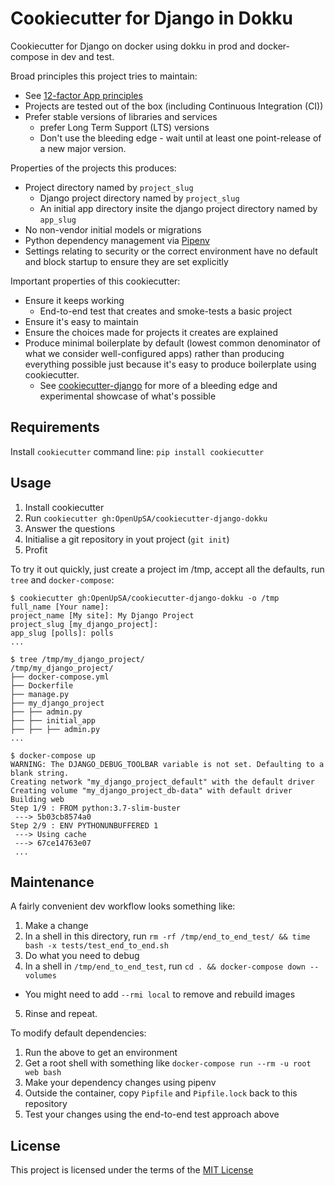Cookiecutter for Django in Dokku
================================

Cookiecutter for Django on docker using dokku in prod and docker-compose in dev and test.

Broad principles this project tries to maintain:

- See [12-factor App principles](https://12factor.net/)
- Projects are tested out of the box (including Continuous Integration (CI))
- Prefer stable versions of libraries and services
  - prefer Long Term Support (LTS) versions
  - Don't use the bleeding edge - wait until at least one point-release of a new major version.

Properties of the projects this produces:

- Project directory named by `project_slug`
  - Django project directory named by `project_slug`
  - An initial app directory insite the django project directory named by `app_slug`
- No non-vendor initial models or migrations
- Python dependency management via [Pipenv](https://pypi.org/project/pipenv/)
- Settings relating to security or the correct environment have no default and block startup to ensure they are set explicitly


Important properties of this cookiecutter:

- Ensure it keeps working
  - End-to-end test that creates and smoke-tests a basic project
- Ensure it's easy to maintain
- Ensure the choices made for projects it creates are explained
- Produce minimal boilerplate by default (lowest common denominator of what we consider well-configured apps) rather than producing everything possible just because it's easy to produce boilerplate using cookiecutter.
  - See [cookiecutter-django](https://github.com/pydanny/cookiecutter-django/) for more of a bleeding edge and experimental showcase of what's possible


Requirements
------------
Install `cookiecutter` command line: `pip install cookiecutter`


Usage
-----

1. Install cookiecutter
2. Run `cookiecutter gh:OpenUpSA/cookiecutter-django-dokku`
3. Answer the questions
4. Initialise a git repository in yout project (`git init`)
5. Profit

To try it out quickly, just create a project im /tmp, accept all the defaults, run `tree` and `docker-compose`:

    $ cookiecutter gh:OpenUpSA/cookiecutter-django-dokku -o /tmp
    full_name [Your name]:
    project_name [My site]: My Django Project
    project_slug [my_django_project]:
    app_slug [polls]: polls
    ...

    $ tree /tmp/my_django_project/
    /tmp/my_django_project/
    ├── docker-compose.yml
    ├── Dockerfile
    ├── manage.py
    ├── my_django_project
    ├── ├── admin.py
    ├── ├── initial_app
    ├── ├── ├── admin.py
    ...

    $ docker-compose up
    WARNING: The DJANGO_DEBUG_TOOLBAR variable is not set. Defaulting to a blank string.
    Creating network "my_django_project_default" with the default driver
    Creating volume "my_django_project_db-data" with default driver
    Building web
    Step 1/9 : FROM python:3.7-slim-buster
     ---> 5b03cb8574a0
    Step 2/9 : ENV PYTHONUNBUFFERED 1
     ---> Using cache
     ---> 67ce14763e07
     ...


Maintenance
-----------

A fairly convenient dev workflow looks something like:

1. Make a change
2. In a shell in this directory, run `rm -rf /tmp/end_to_end_test/ && time bash -x tests/test_end_to_end.sh`
3. Do what you need to debug
4. In a shell in `/tmp/end_to_end_test`, run `cd . && docker-compose down --volumes`
  - You might need to add `--rmi local` to remove and rebuild images
5. Rinse and repeat.

To modify default dependencies:

1. Run the above to get an environment
2. Get a root shell with something like `docker-compose run --rm -u root web bash`
3. Make your dependency changes using pipenv
4. Outside the container, copy `Pipfile` and `Pipfile.lock` back to this repository
5. Test your changes using the end-to-end test approach above


License
-------
This project is licensed under the terms of the [MIT License](/LICENSE)
